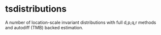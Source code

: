 # tsdistributions
A number of location-scale invariant distributions with full d,p,q,r methods 
and autodiff (TMB) backed estimation.
